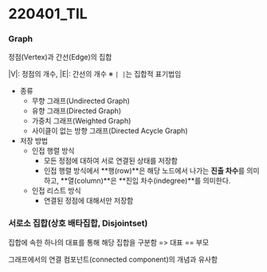 # 220401_TIL

### Graph

정점(Vertex)과 간선(Edge)의 집합

|V|: 정점의 개수, |E|: 간선의 개수 ※ `| |`는 집합적 표기법임 

- 종류
  - 무향 그래프(Undirected Graph)
  - 유향 그래프(Directed Graph)
  - 가중치 그래프(Weighted Graph)
  - 사이클이 없는 방향 그래프(Directed Acycle Graph)
- 저장 방법
  - 인접 행렬 방식
    - 모든 정점에 대하여 서로 연결된 상태를 저장함
    - 인접 행렬 방식에서 **행(row)**은 해당 노드에서 나가는 **진출 차수**를 의미하고, **열(column)**은 **진입 차수(indegree)**를 의미한다.
  - 인접 리스트 방식
    - 연결된 정점에 대해서만 저장함



### 서로소 집합(상호 배타집합, Disjointset)

집합에 속한 하나의 대표를 통해 해당 집합을 구분함 => 대표 == 부모

그래프에서의 연결 컴포넌트(connected component)의 개념과 유사함